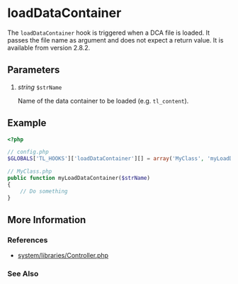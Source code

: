 # loadDataContainer


The `loadDataContainer` hook is triggered when a DCA file is loaded. It passes the file name as argument and does not expect a return value. It is available from version 2.8.2.


## Parameters 

1. *string* `$strName`

	Name of the data container to be loaded (e.g. `tl_content`).


## Example 

```php
<?php

// config.php
$GLOBALS['TL_HOOKS']['loadDataContainer'][] = array('MyClass', 'myLoadDataContainer');

// MyClass.php
public function myLoadDataContainer($strName)
{
    // Do something
}
```


## More Information


### References

- [system/libraries/Controller.php](https://github.com/contao/core/blob/2.11.7/system/libraries/Controller.php#L2825)


### See Also


